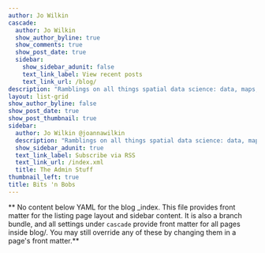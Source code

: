 ```yaml
---
author: Jo Wilkin
cascade:
  author: Jo Wilkin
  show_author_byline: true
  show_comments: true
  show_post_date: true
  sidebar:
    show_sidebar_adunit: false
    text_link_label: View recent posts
    text_link_url: /blog/
description: "Ramblings on all things spatial data science: data, maps, ethics and careers.\n"
layout: list-grid
show_author_byline: false
show_post_date: true
show_post_thumbnail: true
sidebar:
  author: Jo Wilkin @joannawilkin
  description: "Ramblings on all things spatial data science: data, maps, ethics and careers.\n"
  show_sidebar_adunit: true
  text_link_label: Subscribe via RSS
  text_link_url: /index.xml
  title: The Admin Stuff
thumbnail_left: true
title: Bits 'n Bobs
---
```


** No content below YAML for the blog _index. This file provides front matter for the listing page layout and sidebar content. It is also a branch bundle, and all settings under `cascade` provide front matter for all pages inside blog/. You may still override any of these by changing them in a page's front matter.**
